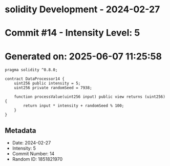 ﻿# solidity Development - 2024-02-27
# Commit #14 - Intensity Level: 5
# Generated on: 2025-06-07 11:25:58
```solidity
pragma solidity ^0.8.0;

contract DataProcessor14 {
    uint256 public intensity = 5;
    uint256 private randomSeed = 7938;

    function processValue(uint256 input) public view returns (uint256) {
        return input * intensity + randomSeed % 100;
    }
}
```
## Metadata
- Date: 2024-02-27
- Intensity: 5
- Commit Number: 14
- Random ID: 1851821970
